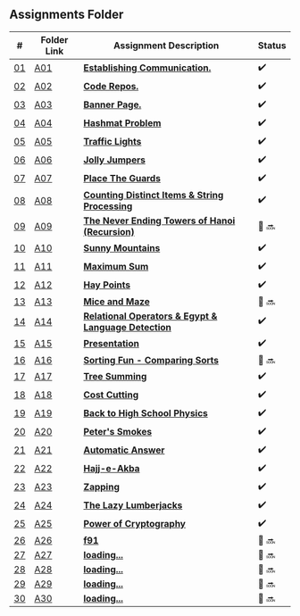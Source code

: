 ## Assignments Folder

|                                                  #                                                   | Folder Link                                                                                           | Assignment Description                                                                                                        | Status |
| :--------------------------------------------------------------------------------------------------: | ----------------------------------------------------------------------------------------------------- | ----------------------------------------------------------------------------------------------------------------------------- | ------ |
| [01](https://docs.google.com/spreadsheets/d/1jAkhTTA8b8BxF5ckkyct44jOz8PNmREB9QxGERVDSeY/edit#gid=0) | [A01](https://docs.google.com/spreadsheets/d/1jAkhTTA8b8BxF5ckkyct44jOz8PNmREB9QxGERVDSeY/edit#gid=0) | [**Establishing Communication.**](https://docs.google.com/spreadsheets/d/1jAkhTTA8b8BxF5ckkyct44jOz8PNmREB9QxGERVDSeY/edit#gid=0)          |:heavy_check_mark: |
| [02](https://github.com/LoicKonan/4883-PT-Konan/tree/master/Assignments) | [A02](https://github.com/LoicKonan/4883-PT-Konan/tree/master/Assignments)                             | [**Code Repos.**](https://github.com/LoicKonan/4883-PT-Konan/tree/master/Assignments)                                                            | :heavy_check_mark: |
| [03](./A03) | [A03](./A03) | [**Banner Page.**](A03)                  | :heavy_check_mark: |
| [04](./A04) | [A04](./A04) | [**Hashmat Problem**](A04)               | :heavy_check_mark: |
| [05](./A05) | [A05](./A05) | [**Traffic Lights**](A05)                | :heavy_check_mark: |
| [06](./A06) | [A06](./A06) | [**Jolly Jumpers**](A06)                 | :heavy_check_mark: |
| [07](./A07) | [A07](./A07) | [**Place The Guards**](A07)              | :heavy_check_mark: |
| [08](./A08) | [A08](./A08) | [**Counting Distinct Items & String Processing**](A08)|:heavy_check_mark:|
| [09](./A09) | [A09](./A09) | [**The Never Ending Towers of Hanoi (Recursion)**](A09)| 🔴 🔜 |
| [10](./A10) | [A10](./A10) | [**Sunny Mountains**](A10)               |:heavy_check_mark:|
| [11](./A11) | [A11](./A11) | [**Maximum Sum**](A11)                   |:heavy_check_mark:|
| [12](./A12) | [A12](./A12) | [**Hay Points**](A12)                    |:heavy_check_mark:|
| [13](./A13) | [A13](./A13) | [**Mice and Maze**](A13)                 |🔴 🔜|
| [14](./A14) | [A14](./A14) | [**Relational Operators & Egypt & Language Detection**](A14)|:heavy_check_mark:|
| [15](./A15) | [A15](./A15) | [**Presentation**](A15)                  |:heavy_check_mark:|
| [16](./A16) | [A16](./A16) | [**Sorting Fun - Comparing Sorts**](A16) |🔴 🔜|
| [17](./A17) | [A17](./A17) | [**Tree Summing**](A17)                  | :heavy_check_mark: |
| [18](./A18) | [A18](./A18) | [**Cost Cutting**](A18)                  | :heavy_check_mark: |
| [19](./A19) | [A19](./A19) | [**Back to High School Physics**](A19)   | :heavy_check_mark: |
| [20](./A20) | [A20](./A20) | [**Peter's Smokes**](A20)                | :heavy_check_mark: |
| [21](./A21) | [A21](./A21) | [**Automatic Answer**](A21)              | :heavy_check_mark: |
| [22](./A22) | [A22](./A22) | [**Hajj-e-Akba**](A22)                   | :heavy_check_mark: |
| [23](./A23) | [A23](./A23) | [**Zapping**](A23)                       | :heavy_check_mark: |
| [24](./A24) | [A24](./A24) | [**The Lazy Lumberjacks**](A24)          | :heavy_check_mark: |
| [25](./A25) | [A25](./A25) | [**Power of Cryptography**](A25)         | :heavy_check_mark: |
| [26](./A26) | [A26](./A26) | [**f91**](A26)                           | 🔴 🔜 |
| [27](./A27) | [A27](./A27) | [**loading...**](A27)                    | 🔴 🔜 |
| [28](./A28) | [A28](./A28) | [**loading...**](A28)                    | 🔴 🔜 |
| [29](./A29) | [A29](./A29) | [**loading...**](A29)                    | 🔴 🔜 |
| [30](./A30) | [A30](./A30) | [**loading...**](A30)                    | 🔴 🔜 |
